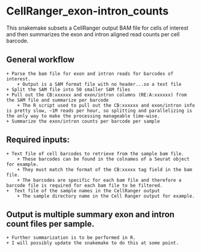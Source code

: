 # CellRanger_exon-intron_counts
This snakemake subsets a CellRanger output BAM file for cells of interest and then summarizes the exon and intron aligned read counts per cell barcode.

## General workflow
	+ Parse the bam file for exon and intron reads for barcodes of interest.
		+ Output is a SAM format file with no header...so a text file
	+ Split the SAM file into 50 smaller SAM files
	+ Pull out the CB:xxxxxx and exon/intron columns (RE:A:xxxxxx) from the SAM file and summarize per barcode
		+ The R script used to pull out the CB:xxxxxx and exon/intron info is pretty slow, ~1M reads per hour, so splitting and parallelizing is the only way to make the processing manageable time-wise.
	+ Summarize the exon/intron counts per barcode per sample


## Required inputs:
	+ Text file of cell barcodes to retrieve from the sample bam file. 
		+ These barcodes can be found in the colnames of a Seurat object for example. 
		+ They must match the format of the CB:xxxxx tag field in the bam file.
		+ The barcodes are specific for each bam file and therefore a barcode file is required for each bam file to be filtered. 
	+  Text file of the sample names in the CellRanger output
		+ The sample directory name in the Cell Ranger output for example.


## Output is multiple summary exon and intron count files per sample. 
	+ Further summarization is to be performed in R. 
	+ I will possibly update the snakemake to do this at some point.


